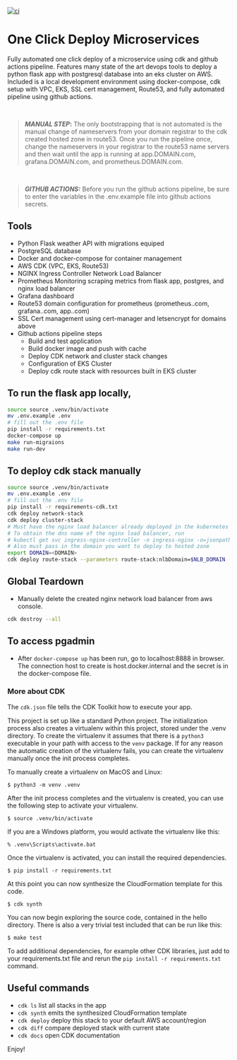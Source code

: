[![ci](https://github.com/jacobusa/cdk-eks-ghactions/actions/workflows/ci.yml/badge.svg?branch=main)](https://github.com/jacobusa/cdk-eks-ghactions/actions/workflows/ci.yml)

# One Click Deploy Microservices

Fully automated one click deploy of a microservice using cdk and github actions pipeline. Features many state of the art devops tools to deploy a python flask app with postgresql database into an eks cluster on AWS. Included is a local development environment using docker-compose, cdk setup with VPC, EKS, SSL cert management, Route53, and fully automated pipeline using github actions.

<br>

> **_MANUAL STEP_:** The only bootstrapping that is not automated is the manual change of nameservers from your domain registrar to the cdk created hosted zone in route53. Once you run the pipeline once, change the nameservers in your registrar to the route53 name servers and then wait until the app is running at app.DOMAIN.com, grafana.DOMAIN.com, and prometheus.DOMAIN.com.

<br>

> **_GITHUB ACTIONS:_** Before you run the github actions pipeline, be sure to enter the variables in the .env.example file into github actions secrets.
> <br>

## Tools

- Python Flask weather API with migrations equiped
- PostgreSQL database
- Docker and docker-compose for container management
- AWS CDK (VPC, EKS, Route53)
- NGINX Ingress Controller Network Load Balancer
- Prometheus Monitoring scraping metrics from flask app, postgres, and nginx load balancer
- Grafana dashboard
- Route53 domain configuration for prometheus (prometheus.<DOMAIN>.com, grafana.<DOMAIN>.com, app.<DOMAIN>.com)
- SSL Cert management using cert-manager and letsencrypt for domains above
- Github actions pipeline steps
  - Build and test application
  - Build docker image and push with cache
  - Deploy CDK network and cluster stack changes
  - Configuration of EKS Cluster
  - Deploy cdk route stack with resources built in EKS cluster

## To run the flask app locally,

```bash
source source .venv/bin/activate
mv .env.example .env
# fill out the .env file
pip install -r requirements.txt
docker-compose up
make run-migraions
make run-dev
```

## To deploy cdk stack manually

```bash
source source .venv/bin/activate
mv .env.example .env
# fill out the .env file
pip install -r requirements-cdk.txt
cdk deploy network-stack
cdk deploy cluster-stack
# Must have the nginx load balancer already deployed in the kubernetes cluster and it's dns name available as env NLB_DOMAIN
# To obtain the dns name of the nginx load balancer, run
# kubectl get svc ingress-nginx-controller -n ingress-nginx -o=jsonpath='{.status.loadBalancer.ingress[0].hostname}'
# Also must pass in the domain you want to deploy to hosted zone
export DOMAIN=<DOMAIN>
cdk deploy route-stack --parameters route-stack:nlbDomain=$NLB_DOMAIN --parameters route-stack:appDomain=$DOMAIN
```

## Global Teardown

- Manually delete the created nginx network load balancer from aws console.

```bash
cdk destroy --all
```

## To access pgadmin

- After `docker-compose up` has been run, go to localhost:8888 in browser. The connection host to create is host.docker.internal and the secret is in the docker-compose file.

### More about CDK

The `cdk.json` file tells the CDK Toolkit how to execute your app.

This project is set up like a standard Python project. The initialization process also creates
a virtualenv within this project, stored under the .venv directory. To create the virtualenv
it assumes that there is a `python3` executable in your path with access to the `venv` package.
If for any reason the automatic creation of the virtualenv fails, you can create the virtualenv
manually once the init process completes.

To manually create a virtualenv on MacOS and Linux:

```
$ python3 -m venv .venv
```

After the init process completes and the virtualenv is created, you can use the following
step to activate your virtualenv.

```
$ source .venv/bin/activate
```

If you are a Windows platform, you would activate the virtualenv like this:

```
% .venv\Scripts\activate.bat
```

Once the virtualenv is activated, you can install the required dependencies.

```
$ pip install -r requirements.txt
```

At this point you can now synthesize the CloudFormation template for this code.

```
$ cdk synth
```

You can now begin exploring the source code, contained in the hello directory.
There is also a very trivial test included that can be run like this:

```
$ make test
```

To add additional dependencies, for example other CDK libraries, just add to
your requirements.txt file and rerun the `pip install -r requirements.txt`
command.

## Useful commands

- `cdk ls` list all stacks in the app
- `cdk synth` emits the synthesized CloudFormation template
- `cdk deploy` deploy this stack to your default AWS account/region
- `cdk diff` compare deployed stack with current state
- `cdk docs` open CDK documentation

Enjoy!
